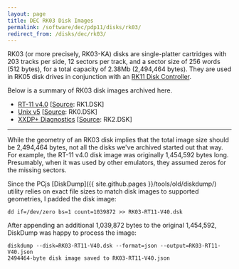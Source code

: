 ```yaml
---
layout: page
title: DEC RK03 Disk Images
permalink: /software/dec/pdp11/disks/rk03/
redirect_from: /disks/dec/rk03/
---
```


RK03 (or more precisely, RK03-KA) disks are single-platter cartridges with 203 tracks per side, 12 sectors per
track, and a sector size of 256 words (512 bytes), for a total capacity of 2.38Mb (2,494,464 bytes).  They are
used in RK05 disk drives in conjunction with an [RK11 Disk Controller](/machines/pdp11/rk11/).

Below is a summary of RK03 disk images archived here.

  - [RT-11 v4.0](rt11v4/) [[Source](http://skn.noip.me/pdp11/): RK1.DSK]
  - [Unix v5](unixv5/) [[Source](http://skn.noip.me/pdp11/): RK0.DSK]
  - [XXDP+ Diagnostics](xxdp/) [[Source](http://skn.noip.me/pdp11/): RK2.DSK]

---

While the geometry of an RK03 disk implies that the total image size should be 2,494,464 bytes, not all the
disks we've archived started out that way.  For example, the RT-11 v4.0 disk image was originally 1,454,592
bytes long.  Presumably, when it was used by other emulators, they assumed zeros for the missing sectors.

Since the PCjs [DiskDump]({{ site.github.pages }}/tools/old/diskdump/) utility relies on exact file sizes to match disk images to
supported geometries, I padded the disk image:

	dd if=/dev/zero bs=1 count=1039872 >> RK03-RT11-V40.dsk

After appending an additional 1,039,872 bytes to the original 1,454,592, DiskDump was happy to process the
image:

	diskdump --disk=RK03-RT11-V40.dsk --format=json --output=RK03-RT11-V40.json
	2494464-byte disk image saved to RK03-RT11-V40.json

